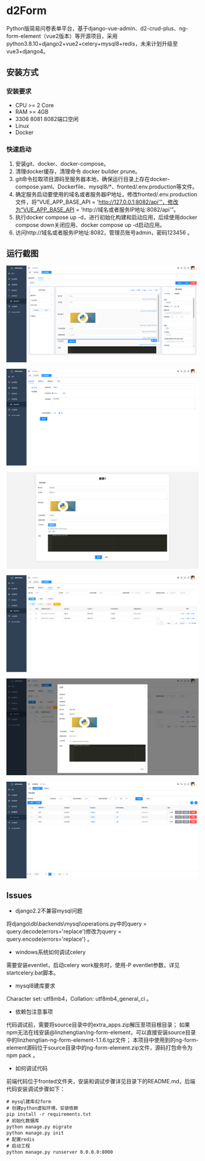 ﻿# d2Form
Python版简易问卷表单平台，基于django-vue-admin、d2-crud-plus、ng-form-element（vue2版本）等开源项目，采用python3.8.10+django2+vue2+celery+mysql8+redis，未来计划升级至vue3+django4。

## 安装方式
### 安装要求
- CPU >= 2 Core
- RAM >= 4GB
- 3306 8081 8082端口空闲
- Linux
- Docker 
### 快速启动
1. 安装git、docker、docker-compose。
2. 清理docker缓存，清理命令 docker builder prune。
3. git命令拉取项目源码至服务器本地，确保运行目录上存在docker-compose.yaml、Dockerfile、mysql8/*、fronted/.env.production等文件。
4. 确定服务启动要使用的域名或者服务器IP地址，修改fronted/.env.production文件，将“VUE_APP_BASE_API = 'http://127.0.0.1:8082/api'”，修改为“VUE_APP_BASE_API = 'http://域名或者服务IP地址:8082/api'”。
5. 执行docker compose up -d，进行初始化构建和启动应用，后续使用docker compose down关闭应用、docker compose up -d启动应用。
6. 访问http://域名或者服务IP地址:8082，管理员账号admin，密码123456 。
## 运行截图
![01](documentation/images/01.png)

![02](documentation/images/02.png)

![03](documentation/images/03.png)

![04](documentation/images/04.png)

![05](documentation/images/05.png)

![06](documentation/images/06.png)
## Issues
- django2.2不兼容mysql问题

将django\db\backends\mysql\operations.py中的query = query.decode(errors='replace')修改为query = query.encode(errors='replace') 。

- windows系统如何调试celery

需要安装eventlet，启动celery work服务时，使用-P eventlet参数，详见startcelery.bat脚本。

- mysql8建库要求

Character set: utf8mb4，Collation: utf8mb4_general_ci 。

- 依赖包注意事项

代码调试前，需要将source目录中的extra_apps.zip解压至项目根目录；
如果npm无法在线安装@linzhengtian/ng-form-element，可以直接安装source目录中的linzhengtian-ng-form-element-1.1.6.tgz文件；
本项目中使用到的ng-form-element源码位于source目录中的ng-form-element.zip文件，源码打包命令为npm pack 。

- 如何调试代码

前端代码位于fronted文件夹，安装和调试步骤详见目录下的README.md，后端代码安装调试步骤如下：
```
# mysql建库d2form
# 创建python虚拟环境，安装依赖
pip install -r requirements.txt
# 初始化数据库
python manage.py migrate
python manage.py init
# 配置redis
# 启动工程
python manage.py runserver 0.0.0.0:8000
```